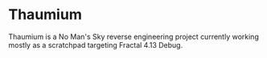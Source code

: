 # Thaumium

Thaumium is a No Man's Sky reverse engineering project currently working mostly as a scratchpad targeting Fractal 4.13 Debug.